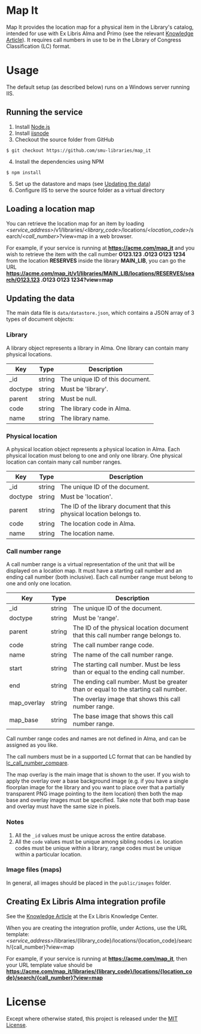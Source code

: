 # Map It

Map It provides the location map for a physical item in the Library's catalog, intended for use with Ex Libris Alma and Primo (see the relevant [Knowledge Article](http://knowledge.exlibrisgroup.com/Alma/Knowledge_Articles/How_to_configure_Alma_to_display_a_map_to_a_physical_item_in_Primo)). It requires call numbers in use to be in the Library of Congress Classification (LC) format.

# Usage

The default setup (as described below) runs on a Windows server running IIS.

## Running the service

1. Install [Node.js](https://nodejs.org)
2. Install [iisnode](https://github.com/tjanczuk/iisnode)
3. Checkout the source folder from GitHub

  ```
  $ git checkout https://github.com/smu-libraries/map_it
  ```

4. Install the dependencies using NPM

  ```
  $ npm install
  ```

5. Set up the datastore and maps (see [Updating the data](#updating-the-data))
6. Configure IIS to serve the source folder as a virtual directory

## Loading a location map

You can retrieve the location map for an item by loading <i>&lt;service_address&gt;</i>/v1/libraries/<i>&lt;library_code&gt;</i>/locations/<i>&lt;location_code&gt;</i>/search/<i>&lt;call_number&gt;</i>?view=map in a web browser.

For example, if your service is running at <b>https://acme.com/map_it</b> and you wish to retrieve the item with the call number <b>O123.123 .O123 O123 1234</b> from the location <b>RESERVES</b> inside the library <b>MAIN_LIB</b>, you can go the URL <b>https://acme.com/map_it/v1/libraries/MAIN_LIB/locations/RESERVES/search/O123.123 .O123 O123 1234?view=map</b>

## Updating the data

The main data file is `data/datastore.json`, which contains a JSON array of 3 types of document objects:

### Library

A library object represents a library in Alma. One library can contain many physical locations.

|Key|Type|Description
|---|---|---
|_id|string|The unique ID of this document.
|doctype|string|Must be 'library'.
|parent|string|Must be null.
|code|string|The library code in Alma.
|name|string|The library name.

### Physical location

A physical location object represents a physical location in Alma. Each physical location must belong to one and only one library. One physical location can contain many call number ranges.

|Key|Type|Description
|---|---|---
|_id|string|The unique ID of the document.
|doctype|string|Must be 'location'.
|parent|string|The ID of the library document that this physical location belongs to.
|code|string|The location code in Alma.
|name|string|The location name.

### Call number range

A call number range is a virtual representation of the unit that will be displayed on a location map. It must have a starting call number and an ending call number (both inclusive). Each call number range must belong to one and only one location.

|Key|Type|Description
|---|---|---
|_id|string|The unique ID of the document.
|doctype|string|Must be 'range'.
|parent|string|The ID of the physical location document that this call number range belongs to.
|code|string|The call number range code.
|name|string|The name of the call number range.
|start|string|The starting call number. Must be less than or equal to the ending call number.
|end|string|The ending call number. Must be greater than or equal to the starting call number.
|map_overlay|string|The overlay image that shows this call number range.
|map_base|string|The base image that shows this call number range.

Call number range codes and names are not defined in Alma, and can be assigned as you like.

The call numbers must be in a supported LC format that can be handled by [lc_call_number_compare](https://github.com/smu-libraries/lc_call_number_compare).

The map overlay is the main image that is shown to the user. If you wish to apply the overlay over a base background image (e.g. if you have a single floorplan image for the library and you want to place over that a partially transparent PNG image pointing to the item location) then both the map base and overlay images must be specified. Take note that both map base and overlay must have the same size in pixels.

### Notes

1. All the `_id` values must be unique across the entire database.
2. All the `code` values must be unique among sibling nodes i.e. location codes must be unique within a library, range codes must be unique within a particular location.

### Image files (maps)

In general, all images should be placed in the `public/images` folder.

## Creating Ex Libris Alma integration profile

See the [Knowledge Article](http://knowledge.exlibrisgroup.com/Alma/Knowledge_Articles/How_to_configure_Alma_to_display_a_map_to_a_physical_item_in_Primo) at the Ex Libris Knowledge Center.

When you are creating the integration profile, under Actions,
use the URL template: <i>&lt;service_address&gt;</i>/libraries/{library_code}/locations/{location_code}/search/{call_number}?view=map

For example, if your service is running at <b>https://acme.com/map_it</b>, then your URL template value should be <b>https://acme.com/map_it/libraries/{library_code}/locations/{location_code}/search/{call_number}?view=map</b>

# License

Except where otherwise stated, this project is released under the [MIT License](LICENSE.md).
